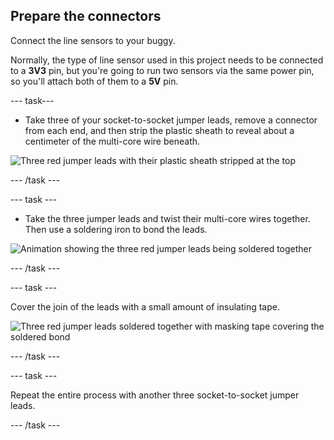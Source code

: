 ## Prepare the connectors

Connect the line sensors to your buggy. 

Normally, the type of line sensor used in this project needs to be connected to a **3V3** pin, but you're going to run two sensors via the same power pin, so you'll attach both of them to a **5V** pin.

--- task---

- Take three of your socket-to-socket jumper leads, remove a connector from each end, and then strip the plastic sheath to reveal about a centimeter of the multi-core wire beneath.

![Three red jumper leads with their plastic sheath stripped at the top](images/stripped.jpg)

--- /task ---

--- task ---

- Take the three jumper leads and twist their multi-core wires together. Then use a soldering iron to bond the leads.

![Animation showing the three red jumper leads being soldered together](images/solder.gif)

--- /task ---

--- task ---

Cover the join of the leads with a small amount of insulating tape.

![Three red jumper leads soldered together with masking tape covering the soldered bond](images/soldered.jpg)

--- /task ---

--- task ---

Repeat the entire process with another three socket-to-socket jumper leads.

--- /task ---
